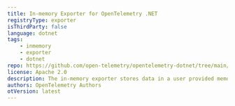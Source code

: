 ```yaml
---
title: In-memory Exporter for OpenTelemetry .NET
registryType: exporter
isThirdParty: false
language: dotnet
tags:
    - inmemory
    - exporter
    - dotnet
repo: https://github.com/open-telemetry/opentelemetry-dotnet/tree/main/src/OpenTelemetry.Exporter.InMemory
license: Apache 2.0
description: The in-memory exporter stores data in a user provided memory buffer.
authors: OpenTelemetry Authors
otVersion: latest
---
```

